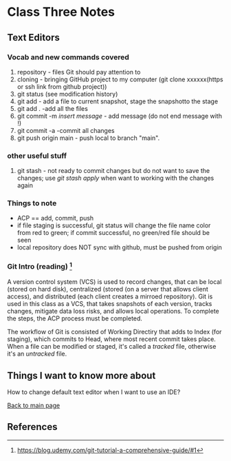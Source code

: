 # Class Three Notes

## Text Editors

### **Vocab and new commands covered**

1. repository - files Git should pay attention to
2. cloning - bringing GitHub project to my computer (git clone xxxxxx(https or ssh link from github project))
3. git status (see modification history)
4. git add - add a file to current snapshot, stage the snapshotto the stage
5. git add . -add all the files
6. git commit -m *insert message*  - add message (do not end message with !)
7. git commit -a -commit all changes
8. git push origin main - push local to branch "main".

### **other useful stuff**

1. git stash - not ready to commit changes but do not want to save the changes; use *git stash apply* when want to working with the changes again

### **Things to note**

- ACP == add, commit, push
- if file staging is successful, git status will change the file name color from red to green; if commit successful, no green/red file should be seen
- local repository does NOT sync with github, must be pushed from origin

### **Git Intro (reading)** [^1]

A version control system (VCS) is used to record changes, that can be local (stored on hard disk), centralized (stored (on a server that allows client access), and distributed (each client creates a mirroed repository). Git is used in this class as a VCS, that takes snapshots of each version, tracks changes, mitigate data loss risks, and allows local operations. To complete the steps, the ACP process must be completed.

The workflow of Git is consisted of Working Directiry that adds to Index (for staging), which commits to Head, where most recent commit takes place. When a file can be modified or staged, it's called a *tracked* file, otherwise it's an *untracked* file.

## Things I want to know more about

How to change default text editor when I want to use an IDE?

 [Back to main page](https://mirandalu2020.github.io/reading-notes/)

## References

[^1]:https://blog.udemy.com/git-tutorial-a-comprehensive-guide/#1
